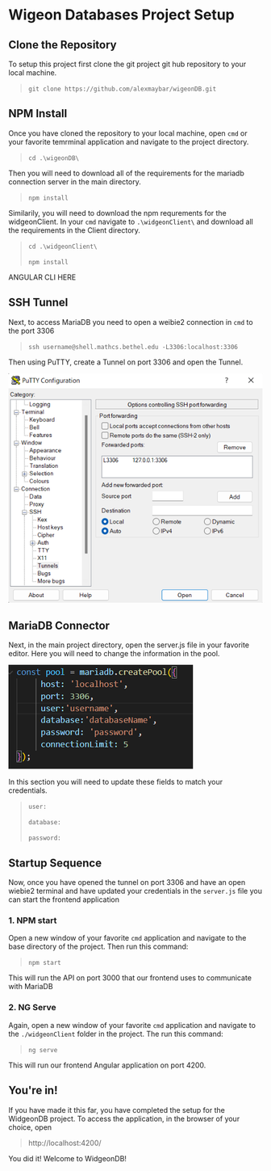 # Wigeon Databases Project Setup

## Clone the Repository

To setup this project first clone the git project git hub repository to your local machine.

> `git clone https://github.com/alexmaybar/wigeonDB.git `

## NPM Install

Once you have cloned the repository to your local machine, open `cmd` or your favorite temrminal application and navigate to the project directory.

> `cd .\wigeonDB\`

Then you will need to download all of the requirements for the mariadb connection server in the main directory.

> `npm install`

Similarily, you will need to download the npm requrements for the widgeonClient. In your `cmd` navigate to `.\widgeonClient\` and download all the requirements in the Client directory.

> `cd .\widgeonClient\`
>
> `npm install`

ANGULAR CLI HERE

## SSH Tunnel

Next, to access MariaDB you need to open a weibie2 connection in `cmd` to the port 3306

> `ssh username@shell.mathcs.bethel.edu -L3306:localhost:3306`

Then using PuTTY, create a Tunnel on port 3306 and open the Tunnel.

![PuTTY](./PuTTY.png)

## MariaDB Connector

Next, in the main project directory, open the server.js file in your favorite editor. Here you will need to change the information in the pool.

![Pool Code](./serverSetup.png)

In this section you will need to update these fields to match your credentials.

> `user:`
>
> `database:`
>
> `password:`

## Startup Sequence

Now, once you have opened the tunnel on port 3306 and have an open wiebie2 terminal and have updated your credentials in the `server.js` file you can start the frontend application

### 1. NPM start

Open a new window of your favorite `cmd` application and navigate to the base directory of the project. Then run this command:

> `npm start`

This will run the API on port 3000 that our frontend uses to communicate with MariaDB

### 2. NG Serve

Again, open a new window of your favorite `cmd` application and navigate to the `./widgeonClient` folder in the project. The run this command:

> `ng serve`

This will run our frontend Angular application on port 4200.

## You're in!

If you have made it this far, you have completed the setup for the WidgeonDB project. To access the application, in the browser of your choice, open

> http://localhost:4200/

You did it! Welcome to WidgeonDB!
